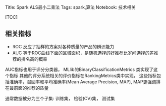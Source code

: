 Title: Spark ALS最小二乘法
Tags: spark,算法
Notebook: 技术相关

[TOC]

## 相关指标

+ ROC 反应了抽样的方案对各种质量的产品的辨识能力
+ AUC 等于ROC曲线下面的区域面积，是随机选择的好推荐比岁间选择的差推荐的排名高的概率

AUC指标也用于评分分类器， MLlib的BinaryClassificationMetrics 类实现了这个指标
其他的评分系统相关的评价指标在RankingMetrics类中实现， 这些指标包括准确率，召回率和平均准确率(Mean Average Precision, MAP), MAP更强调排在最前面的推荐的质量

通常数据被分为三个子集: 训练集， 检验(CV)集， 测试集
